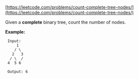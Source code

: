 [https://leetcode.com/problems/count-complete-tree-nodes/](https://leetcode.com/problems/count-complete-tree-nodes/)

Given a **complete** binary tree, count the number of nodes.

**Example:**
```
 Input: 
     1
    / \
   2   3
  / \  /
 4  5 6

 Output: 6
```

